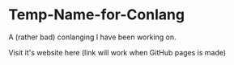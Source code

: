 # Temp-Name-for-Conlang
A (rather bad) conlanging I have been working on.

Visit it's website here (link will work when GitHub pages is made)
